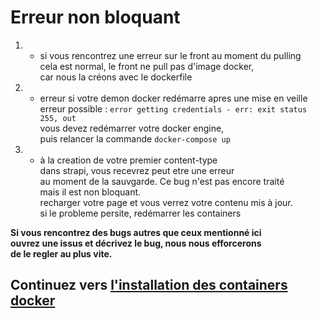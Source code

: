 # Erreur non bloquant

1. - si vous rencontrez une erreur sur le front au moment du pulling  
     cela est normal, le front ne pull pas d'image docker,  
     car nous la créons avec le dockerfile

2. - erreur si votre demon docker redémarre apres une mise en veille  
     erreur possible : `error getting credentials - err: exit status 255, out`  
     vous devez redémarrer votre docker engine,  
     puis relancer la commande `docker-compose up`

3. - à la creation de votre premier content-type  
     dans strapi, vous recevrez peut etre une erreur  
     au moment de la sauvgarde. Ce bug n'est pas encore traité  
     mais il est non bloquant.  
     recharger votre page et vous verrez votre contenu mis à jour.  
     si le probleme persite, redémarrer les containers

**Si vous rencontrez des bugs autres que ceux mentionné ici**  
**ouvrez une issus et décrivez le bug, nous nous efforcerons**  
**de le regler au plus vite.**

## Continuez vers [l'installation des containers docker](./docker.md)
